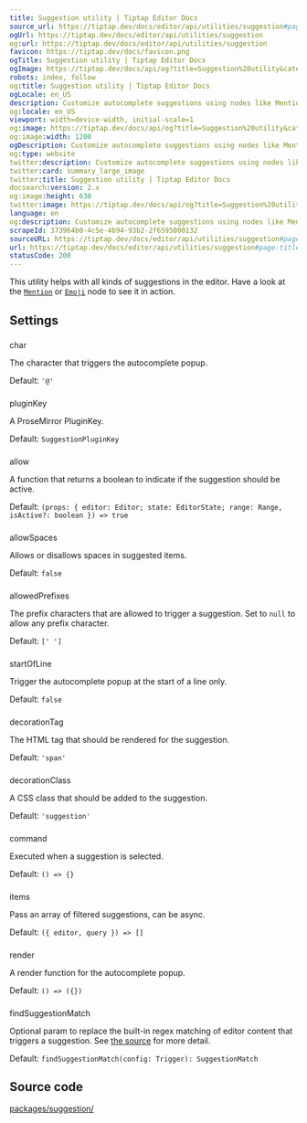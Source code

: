 ```yaml
---
title: Suggestion utility | Tiptap Editor Docs
source_url: https://tiptap.dev/docs/editor/api/utilities/suggestion#page-title
ogUrl: https://tiptap.dev/docs/editor/api/utilities/suggestion
og:url: https://tiptap.dev/docs/editor/api/utilities/suggestion
favicon: https://tiptap.dev/docs/favicon.png
ogTitle: Suggestion utility | Tiptap Editor Docs
ogImage: https://tiptap.dev/docs/api/og?title=Suggestion%20utility&category=Editor
robots: index, follow
og:title: Suggestion utility | Tiptap Editor Docs
ogLocale: en_US
description: Customize autocomplete suggestions using nodes like Mention and Emoji. Explore settings and configurations in our docs.
og:locale: en_US
viewport: width=device-width, initial-scale=1
og:image: https://tiptap.dev/docs/api/og?title=Suggestion%20utility&category=Editor
og:image:width: 1200
ogDescription: Customize autocomplete suggestions using nodes like Mention and Emoji. Explore settings and configurations in our docs.
og:type: website
twitter:description: Customize autocomplete suggestions using nodes like Mention and Emoji. Explore settings and configurations in our docs.
twitter:card: summary_large_image
twitter:title: Suggestion utility | Tiptap Editor Docs
docsearch:version: 2.x
og:image:height: 630
twitter:image: https://tiptap.dev/docs/api/og?title=Suggestion%20utility&category=Editor
language: en
og:description: Customize autocomplete suggestions using nodes like Mention and Emoji. Explore settings and configurations in our docs.
scrapeId: 373964b0-4c5e-4b94-93b2-2f6595000132
sourceURL: https://tiptap.dev/docs/editor/api/utilities/suggestion#page-title
url: https://tiptap.dev/docs/editor/api/utilities/suggestion#page-title
statusCode: 200
---
```


This utility helps with all kinds of suggestions in the editor. Have a look at the [`Mention`](https://tiptap.dev/docs/editor/extensions/nodes/mention)
 or [`Emoji`](https://tiptap.dev/docs/editor/extensions/nodes/emoji)
 node to see it in action.

[](https://tiptap.dev/docs/editor/api/utilities/suggestion#settings)
Settings
-----------------------------------------------------------------------------

### [](https://tiptap.dev/docs/editor/api/utilities/suggestion#char)
char

The character that triggers the autocomplete popup.

Default: `'@'`

### [](https://tiptap.dev/docs/editor/api/utilities/suggestion#pluginkey)
pluginKey

A ProseMirror PluginKey.

Default: `SuggestionPluginKey`

### [](https://tiptap.dev/docs/editor/api/utilities/suggestion#allow)
allow

A function that returns a boolean to indicate if the suggestion should be active.

Default: `(props: { editor: Editor; state: EditorState; range: Range, isActive?: boolean }) => true`

### [](https://tiptap.dev/docs/editor/api/utilities/suggestion#allowspaces)
allowSpaces

Allows or disallows spaces in suggested items.

Default: `false`

### [](https://tiptap.dev/docs/editor/api/utilities/suggestion#allowedprefixes)
allowedPrefixes

The prefix characters that are allowed to trigger a suggestion. Set to `null` to allow any prefix character.

Default: `[' ']`

### [](https://tiptap.dev/docs/editor/api/utilities/suggestion#startofline)
startOfLine

Trigger the autocomplete popup at the start of a line only.

Default: `false`

### [](https://tiptap.dev/docs/editor/api/utilities/suggestion#decorationtag)
decorationTag

The HTML tag that should be rendered for the suggestion.

Default: `'span'`

### [](https://tiptap.dev/docs/editor/api/utilities/suggestion#decorationclass)
decorationClass

A CSS class that should be added to the suggestion.

Default: `'suggestion'`

### [](https://tiptap.dev/docs/editor/api/utilities/suggestion#command)
command

Executed when a suggestion is selected.

Default: `() => {}`

### [](https://tiptap.dev/docs/editor/api/utilities/suggestion#items)
items

Pass an array of filtered suggestions, can be async.

Default: `({ editor, query }) => []`

### [](https://tiptap.dev/docs/editor/api/utilities/suggestion#render)
render

A render function for the autocomplete popup.

Default: `() => ({})`

### [](https://tiptap.dev/docs/editor/api/utilities/suggestion#findsuggestionmatch)
findSuggestionMatch

Optional param to replace the built-in regex matching of editor content that triggers a suggestion. See [the source](https://github.com/ueberdosis/tiptap/blob/main/packages/suggestion/src/findSuggestionMatch.ts#L18)
 for more detail.

Default: `findSuggestionMatch(config: Trigger): SuggestionMatch`

[](https://tiptap.dev/docs/editor/api/utilities/suggestion#source-code)
Source code
-----------------------------------------------------------------------------------

[packages/suggestion/](https://github.com/ueberdosis/tiptap/blob/main/packages/suggestion/)